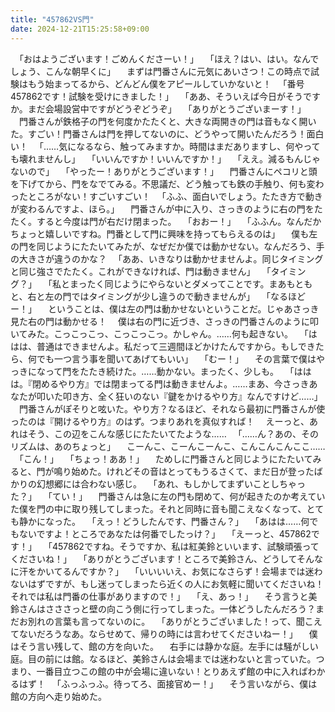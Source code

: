 ```yaml
---
title: "457862VS門"
date: 2024-12-21T15:25:58+09:00
---
```

　「おはようございます！ごめんくださーい！」
　「ほえ？はい、はい。なんでしょう、こんな朝早くに」
　まずは門番さんに元気にあいさつ！この時点で試験はもう始まってるから、どんどん僕をアピールしていかないと！
　「番号457862です！試験を受けにきました！」
　「ああ、そういえば今日がそうですか。まだ会場設営中ですがどうぞどうぞ」
　「ありがとうございまーす！」
　門番さんが鉄格子の門を何度かたたくと、大きな両開きの門は音もなく開いた。すごい！門番さんは門を押してないのに、どうやって開いたんだろう！面白い！
　「……気になるなら、触ってみますか。時間はまだありますし、何やっても壊れませんし」
　「いいんですか！いいんですか！」
　「ええ。減るもんじゃないので」
　「やったー！ありがとうございます！」
　門番さんにペコリと頭を下げてから、門をなでてみる。不思議だ、どう触っても鉄の手触り、何も変わったところがない！すごいすごい！
　「ふふ、面白いでしょう。たたき方で動きが変わるんですよ、ほら。」
　門番さんが中に入り、さっきのように右の門をたたく。すると今度は門が右だけ閉まった。
　「おおー！」
　「ふふん。なんだかちょっと嬉しいですね。門番として門に興味を持ってもらえるのは」
　僕も左の門を同じようにたたいてみたが、なぜだか僕では動かせない。なんだろう、手の大きさが違うのかな？
　「ああ、いきなりは動かせませんよ。同じタイミングと同じ強さでたたく。これができなければ、門は動きません」
　「タイミング？」
　「私とまったく同じようにやらないとダメってことです。まあもともと、右と左の門ではタイミングが少し違うので動きませんが」
　「なるほどー！」
　ということは、僕は左の門は動かせないということだ。じゃあさっき見た右の門は動かせる！
　僕は右の門に近づき、さっきの門番さんのように叩いてみた。こっこっこっ、こっこっこっ。かしゃん。……何も起きない。
　「ははは、普通はできませんよ。私だって三週間ほどかけたんですから。もしできたら、何でも一つ言う事を聞いてあげてもいい」
　「むー！」
　その言葉で僕はやっきになって門をたたき続けた。……動かない。まったく、少しも。
　「ははは。『閉めるやり方』では閉まってる門は動きませんよ。……まあ、今さっきあなたが叩いた叩き方、全く狂いのない『鍵をかけるやり方』なんですけど……」
　門番さんがぽそりと呟いた。やり方？なるほど、それなら最初に門番さんが使ったのは『開けるやり方』のはず。つまりあれを真似すれば！
　えーっと、あれはそう、この辺をこんな感じにたたいてたような……
　「……ん？あの、そのリズムは、あのちょっと」
　こーんこ、こーんこーんこ、こんこんこんここ……
　「こん！」
　「ちょっ！ああ！」
　ためしに門番さんと同じようにたたいてみると、門が鳴り始めた。けれどその音はとってもうるさくて、まだ日が登ったばかりの幻想郷には合わない感じ。
　「あれ、もしかしてまずいことしちゃった？」
　「てい！」
　門番さんは急に左の門も閉めて、何が起きたのか考えていた僕を門の中に取り残してしまった。それと同時に音も聞こえなくなって、とても静かになった。
　「えっ！どうしたんです、門番さん？」
　「あはは……何でもないですよ！ところであなたは何番でしたっけ？」
　「えーっと、457862です！」
　「457862ですね。そうですか、私は紅美鈴といいます、試験頑張ってくださいね！」
　「ありがとうございます！ところで美鈴さん、どうしてそんなに汗をかいてるんですか？」
　「いいいいえ、お気になさらず！会場までは迷わないはずですが、もし迷ってしまったら近くの人にお気軽に聞いてくださいね！それでは私は門番の仕事がありますので！」
　「え、あっ！」
　そう言うと美鈴さんはさささっと壁の向こう側に行ってしまった。一体どうしたんだろう？まだお別れの言葉も言ってないのに。
　「ありがとうございました！って、聞こえてないだろうなあ。ならせめて、帰りの時には言わせてくださいねー！」
　僕はそう言い残して、館の方を向いた。
　右手には静かな庭。左手には騒がしい庭。目の前には館。なるほど、美鈴さんは会場までは迷わないと言っていた。つまり、一番目立つこの館の中が会場に違いない！とりあえず館の中に入ればわかるはず！
　「ふっふっふ。待ってろ、面接官めー！」
　そう言いながら、僕は館の方向へ走り始めた。
